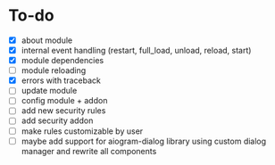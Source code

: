 # To-do
- [x] about module
- [x] internal event handling (restart, full_load, unload, reload, start)
- [x] module dependencies
- [ ] module reloading
- [x] errors with traceback
- [ ] update module
- [ ] config module + addon
- [ ] add new security rules
- [ ] add security addon 
- [ ] make rules customizable by user
- [ ] maybe add support for aiogram-dialog library using custom dialog manager and rewrite all components
